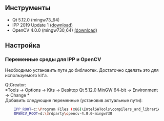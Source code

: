## Инструменты

* Qt 5.12.0 (mingw73_64)
* IPP 2019 Update 1 [(download)](https://yadi.sk/d/xUVWGAoz6W5ZBw)
* OpenCV 4.0.0 (mingw730_64) [(download)](https://yadi.sk/d/weYym11MsmXHeA)

## Настройка

### Переменные среды для IPP и OpenCV

Необходимо установить пути до библиотек. Достаточно сделать это для используемого kit'а. 

QtCreator:  
*Tools -> Options -> Kits -> Desktop Qt 5.12.0 MinGW 64-bit -> Environment -> Change *  
Добавить следующие переменные (установив актуальные пути):

```bash
    IPP_ROOT=c:\Program Files (x86)\IntelSWTools\compilers_and_libraries\windows\ipp
    OPENCV_ROOT=d:\3rdparty\opencv-4.0.0-mingw730
```
